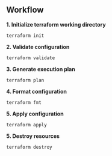 ## Workflow

**1. Initialize terraform working directory**

```shell script
terraform init
```

**2. Validate configuration**

```shell script
terraform validate
```

**3. Generate execution plan**

```shell script
terraform plan
```

**4. Format configuration**

```shell script
terraform fmt
```

**5. Apply configuration**

```shell script
terraform apply
```

**5. Destroy resources**

```shell script
terraform destroy
```
